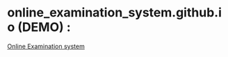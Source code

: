 # online_examination_system.github.io (DEMO) :

[Online Examination system](https://a-rahul-krishnan.github.io/weather_forecast.github.io/)
